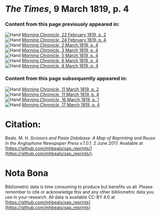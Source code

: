 # *The Times*, 9 March 1819, p. 4  
  
### Content from this page previously appeared in:  
![Hand](http://scissorsandpaste.net/wp-content/uploads/2017/06/smallhandpointer.png) [*Morning Chronicle*, 22 February 1819, p. 2](https://mhbeals.github.io/sap_html/Morning-Chronicle/Morning-Chronicle-22-February-1819-p-2)  
![Hand](http://scissorsandpaste.net/wp-content/uploads/2017/06/smallhandpointer.png) [*Morning Chronicle*, 24 February 1819, p. 4](https://mhbeals.github.io/sap_html/Morning-Chronicle/Morning-Chronicle-24-February-1819-p-4)  
![Hand](http://scissorsandpaste.net/wp-content/uploads/2017/06/smallhandpointer.png) [*Morning Chronicle*, 2 March 1819, p. 4](https://mhbeals.github.io/sap_html/Morning-Chronicle/Morning-Chronicle-2-March-1819-p-4)  
![Hand](http://scissorsandpaste.net/wp-content/uploads/2017/06/smallhandpointer.png) [*Morning Chronicle*, 3 March 1819, p. 4](https://mhbeals.github.io/sap_html/Morning-Chronicle/Morning-Chronicle-3-March-1819-p-4)  
![Hand](http://scissorsandpaste.net/wp-content/uploads/2017/06/smallhandpointer.png) [*Morning Chronicle*, 5 March 1819, p. 4](https://mhbeals.github.io/sap_html/Morning-Chronicle/Morning-Chronicle-5-March-1819-p-4)  
![Hand](http://scissorsandpaste.net/wp-content/uploads/2017/06/smallhandpointer.png) [*Morning Chronicle*, 6 March 1819, p. 4](https://mhbeals.github.io/sap_html/Morning-Chronicle/Morning-Chronicle-6-March-1819-p-4)  
![Hand](http://scissorsandpaste.net/wp-content/uploads/2017/06/smallhandpointer.png) [*Morning Chronicle*, 8 March 1819, p. 4](https://mhbeals.github.io/sap_html/Morning-Chronicle/Morning-Chronicle-8-March-1819-p-4)  
  
### Content from this page subsequently appeared in:  
![Hand](http://scissorsandpaste.net/wp-content/uploads/2017/06/smallhandpointer.png) [*Morning Chronicle*, 11 March 1819, p. 2](https://mhbeals.github.io/sap_html/Morning-Chronicle/Morning-Chronicle-11-March-1819-p-2)  
![Hand](http://scissorsandpaste.net/wp-content/uploads/2017/06/smallhandpointer.png) [*Morning Chronicle*, 11 March 1819, p. 4](https://mhbeals.github.io/sap_html/Morning-Chronicle/Morning-Chronicle-11-March-1819-p-4)  
![Hand](http://scissorsandpaste.net/wp-content/uploads/2017/06/smallhandpointer.png) [*Morning Chronicle*, 16 March 1819, p. 1](https://mhbeals.github.io/sap_html/Morning-Chronicle/Morning-Chronicle-16-March-1819-p-1)  
![Hand](http://scissorsandpaste.net/wp-content/uploads/2017/06/smallhandpointer.png) [*Morning Chronicle*, 17 March 1819, p. 4](https://mhbeals.github.io/sap_html/Morning-Chronicle/Morning-Chronicle-17-March-1819-p-4)  


# Citation: 

Beals. M. H. *Scissors and Paste Database: A Map of Reprinting and Reuse in the Anglophone Newspaper Press v.1.0.1.* 2 June 2017. Available at [https://github.com/mhbeals/sap_reprints/](https://github.com/mhbeals/sap_reprints/). 

# Nota Bona

Bibliometric data is time consuming to produce but benefits us all. Please remember to cite or acknowledge this and any other bibliometric data you use in your research. All data is available CC-BY 4.0 at [https://github.com/mhbeals/sap_reprints](https://github.com/mhbeals/sap_reprints)
